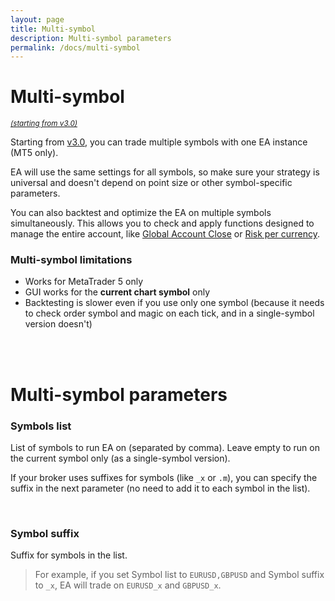 ```yaml
---
layout: page
title: Multi-symbol
description: Multi-symbol parameters
permalink: /docs/multi-symbol
---
```


# Multi-symbol

<sup>[*(starting from v3.0)*](/docs/versions-history#20241024-30)</sup>

Starting from [v3.0](/docs/versions-history#20241024-30), you can trade multiple symbols with one EA instance (MT5 only).

EA will use the same settings for all symbols, so make sure your strategy is universal and doesn't depend on point size or other symbol-specific parameters.

You can also backtest and optimize the EA on multiple symbols simultaneously. This allows you to check and apply functions designed to manage the entire account, like [Global Account Close](/docs/global-account-properties) or [Risk per currency](/docs/risk-per-currency).

### Multi-symbol limitations

 * Works for MetaTrader 5 only
 * GUI works for the **current chart symbol** only
 * Backtesting is slower even if you use only one symbol (because it needs to check order symbol and magic on each tick, and in a single-symbol version doesn't)

<br />
<br />

# Multi-symbol parameters

### Symbols list

List of symbols to run EA on (separated by comma). Leave empty to run on the current symbol only (as a single-symbol version).

If your broker uses suffixes for symbols (like `_x` or `.m`), you can specify the suffix in the next parameter (no need to add it to each symbol in the list).

<br />

### Symbol suffix

Suffix for symbols in the list.

> For example, if you set Symbol list to `EURUSD,GBPUSD` and Symbol suffix to `_x`, EA will trade on `EURUSD_x` and `GBPUSD_x`.

<br />
